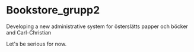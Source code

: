 Bookstore_grupp2
================

Developing a new administrative system for österslätts papper och böcker and Carl-Christian 

Let's be serious for now.